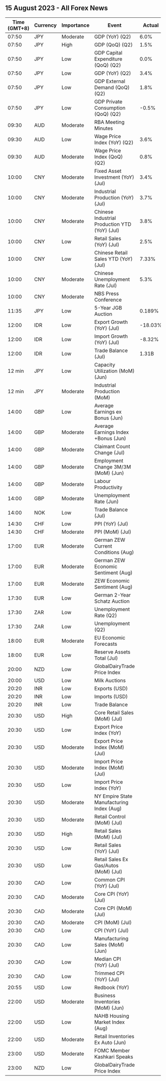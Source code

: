 ## 15 August 2023 - All Forex News

| Time (GMT+8) | Currency | Importance | Event | Actual | Forecast | Previous |
|------|----------|------------|-------|--------|----------|----------|
| 07:50 | JPY | Moderate | GDP (YoY) (Q2) | 6.0% | 3.1% | 3.7% |
| 07:50 | JPY | High | GDP (QoQ) (Q2) | 1.5% | 0.8% | 0.9% |
| 07:50 | JPY | Low | GDP Capital Expenditure (QoQ) (Q2) | 0.0% | 0.4% | 1.8% |
| 07:50 | JPY | Low | GDP (YoY) (Q2) | 3.4% | 2.0% | 2.0% |
| 07:50 | JPY | Low | GDP External Demand (QoQ) (Q2) | 1.8% | 0.9% | -0.3% |
| 07:50 | JPY | Low | GDP Private Consumption (QoQ) (Q2) | -0.5% | 0.1% | 0.6% |
| 09:30 | AUD | Moderate | RBA Meeting Minutes |  |  |  |
| 09:30 | AUD | Low | Wage Price Index (YoY) (Q2) | 3.6% | 3.7% | 3.7% |
| 09:30 | AUD | Moderate | Wage Price Index (QoQ) (Q2) | 0.8% | 0.9% | 0.8% |
| 10:00 | CNY | Moderate | Fixed Asset Investment (YoY) (Jul) | 3.4% | 3.8% | 3.8% |
| 10:00 | CNY | Moderate | Industrial Production (YoY) (Jul) | 3.7% | 4.4% | 4.4% |
| 10:00 | CNY | Moderate | Chinese Industrial Production YTD (YoY) (Jul) | 3.8% |  | 3.8% |
| 10:00 | CNY | Low | Retail Sales (YoY) (Jul) | 2.5% | 4.5% | 3.1% |
| 10:00 | CNY | Low | Chinese Retail Sales YTD (YoY) (Jul) | 7.33% |  | 8.15% |
| 10:00 | CNY | Moderate | Chinese Unemployment Rate (Jul) | 5.3% | 5.3% | 5.2% |
| 10:00 | CNY | Moderate | NBS Press Conference |  |  |  |
| 11:35 | JPY | Low | 5-Year JGB Auction | 0.189% |  | 0.132% |
| 12:00 | IDR | Low | Export Growth (YoY) (Jul) | -18.03% | -18.30% | -21.18% |
| 12:00 | IDR | Low | Import Growth (YoY) (Jul) | -8.32% | -15.50% | -18.35% |
| 12:00 | IDR | Low | Trade Balance (Jul) | 1.31B | 2.53B | 3.46B |
| 12 min | JPY | Low | Capacity Utilization (MoM) (Jun) |  | -1.6% | -6.3% |
| 12 min | JPY | Moderate | Industrial Production (MoM) |  | 2.0% | -2.2% |
| 14:00 | GBP | Low | Average Earnings ex Bonus (Jun) |  | 7.4% | 7.3% |
| 14:00 | GBP | Moderate | Average Earnings Index +Bonus (Jun) |  | 7.3% | 6.9% |
| 14:00 | GBP | Moderate | Claimant Count Change (Jul) |  | -7.3K | 25.7K |
| 14:00 | GBP | Moderate | Employment Change 3M/3M (MoM) (Jun) |  | 75K | 102K |
| 14:00 | GBP | Moderate | Labour Productivity |  |  | -1.4% |
| 14:00 | GBP | Moderate | Unemployment Rate (Jun) |  | 4.0% | 4.0% |
| 14:00 | NOK | Low | Trade Balance (Jul) |  |  | 44.2B |
| 14:30 | CHF | Low | PPI (YoY) (Jul) |  | -0.5% | -0.6% |
| 14:30 | CHF | Moderate | PPI (MoM) (Jul) |  | 0.2% | 0.0% |
| 17:00 | EUR | Moderate | German ZEW Current Conditions (Aug) |  | -63.0 | -59.5 |
| 17:00 | EUR | Moderate | German ZEW Economic Sentiment (Aug) |  | -14.7 | -14.7 |
| 17:00 | EUR | Moderate | ZEW Economic Sentiment (Aug) |  |  | -12.2 |
| 17:30 | EUR | Low | German 2-Year Schatz Auction |  |  | 3.070% |
| 17:30 | ZAR | Low | Unemployment Rate (Q2) |  | 32.90% | 32.90% |
| 17:30 | ZAR | Low | Unemployment (Q2) |  | 7.998M | 7.933M |
| 18:00 | EUR | Moderate | EU Economic Forecasts |  |  |  |
| 18:00 | EUR | Low | Reserve Assets Total (Jul) |  |  | 1,105.60B |
| 20:00 | NZD | Low | GlobalDairyTrade Price Index |  |  | -4.3% |
| 20:00 | USD | Low | Milk Auctions |  |  | 3,100.0 |
| 20:20 | INR | Low | Exports (USD) |  |  | 32.97B |
| 20:20 | INR | Low | Imports (USD) |  |  | 53.10B |
| 20:20 | INR | Low | Trade Balance |  | -21.00B | -20.13B |
| 20:30 | USD | High | Core Retail Sales (MoM) (Jul) |  | -0.3% | 0.2% |
| 20:30 | USD | Low | Export Price Index (YoY) |  | -14.1% | -12.0% |
| 20:30 | USD | Moderate | Export Price Index (MoM) (Jul) |  | 0.2% | -0.9% |
| 20:30 | USD | Moderate | Import Price Index (MoM) (Jul) |  | 0.2% | -0.2% |
| 20:30 | USD | Low | Import Price Index (YoY) |  | -6.5% | -6.1% |
| 20:30 | USD | Moderate | NY Empire State Manufacturing Index (Aug) |  | -1.00 | 1.10 |
| 20:30 | USD | Moderate | Retail Control (MoM) (Jul) |  | 0.2% | 0.6% |
| 20:30 | USD | High | Retail Sales (MoM) (Jul) |  | 0.4% | 0.2% |
| 20:30 | USD | Low | Retail Sales (YoY) (Jul) |  | 1.50% | 1.49% |
| 20:30 | USD | Low | Retail Sales Ex Gas/Autos (MoM) (Jul) |  |  | 0.3% |
| 20:30 | CAD | Low | Common CPI (YoY) (Jul) |  | 4.7% | 5.1% |
| 20:30 | CAD | Moderate | Core CPI (YoY) (Jul) |  | 2.8% | 3.2% |
| 20:30 | CAD | Moderate | Core CPI (MoM) (Jul) |  | 0.4% | -0.1% |
| 20:30 | CAD | Moderate | CPI (MoM) (Jul) |  | 0.3% | 0.1% |
| 20:30 | CAD | Low | CPI (YoY) (Jul) |  | 3.0% | 2.8% |
| 20:30 | CAD | Low | Manufacturing Sales (MoM) (Jun) |  | -2.0% | 1.2% |
| 20:30 | CAD | Low | Median CPI (YoY) (Jul) |  | 3.7% | 3.9% |
| 20:30 | CAD | Low | Trimmed CPI (YoY) (Jul) |  | 3.4% | 3.7% |
| 20:55 | USD | Low | Redbook (YoY) |  |  | 0.3% |
| 22:00 | USD | Moderate | Business Inventories (MoM) (Jun) |  | 0.1% | 0.2% |
| 22:00 | USD | Low | NAHB Housing Market Index (Aug) |  | 56 | 56 |
| 22:00 | USD | Moderate | Retail Inventories Ex Auto (Jun) |  | 0.4% | -0.1% |
| 23:00 | USD | Moderate | FOMC Member Kashkari Speaks |  |  |  |
| 23:00 | NZD | Low | GlobalDairyTrade Price Index |  |  | -4.3% |
